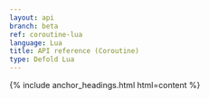 ```yaml
---
layout: api
branch: beta
ref: coroutine-lua
language: Lua
title: API reference (Coroutine)
type: Defold Lua
---
```

{% include anchor_headings.html html=content %}